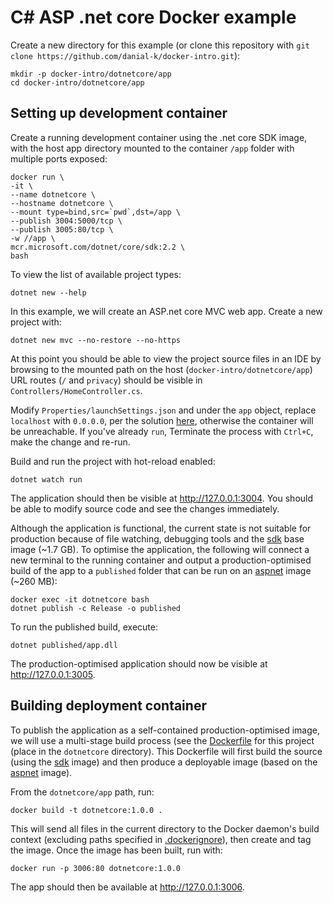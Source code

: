 # C# ASP .net core Docker example
Create a new directory for this example (or clone this repository with ```git clone https://github.com/danial-k/docker-intro.git```):
```shell
mkdir -p docker-intro/dotnetcore/app
cd docker-intro/dotnetcore/app
```

## Setting up development container
Create a running development container using the .net core SDK image, with the host app directory mounted to the container ```/app``` folder with multiple ports exposed:
```shell
docker run \
-it \
--name dotnetcore \
--hostname dotnetcore \
--mount type=bind,src=`pwd`,dst=/app \
--publish 3004:5000/tcp \
--publish 3005:80/tcp \
-w //app \
mcr.microsoft.com/dotnet/core/sdk:2.2 \
bash
```

To view the list of available project types:
```shell
dotnet new --help
```

In this example, we will create an ASP.net core MVC web app.  Create a new project with:
```shell
dotnet new mvc --no-restore --no-https
```
At this point you should be able to view the project source files in an IDE by browsing to the mounted path on the host (```docker-intro/dotnetcore/app```)  URL routes (```/``` and ```privacy```) should be visible in ```Controllers/HomeController.cs```.

Modify ```Properties/launchSettings.json``` and under the ```app``` object, replace ```localhost``` with ```0.0.0.0```, per the solution [here](https://stackoverflow.com/questions/51188774/docker-dotnet-watch-run-error-unable-to-bind-to-https-localhost5000-on-the-i), otherwise the container will be unreachable.  If you've already ```run```, Terminate the process with ```Ctrl+C```, make the change and re-run.

Build and run the project with hot-reload enabled:
```shell
dotnet watch run
```

The application should then be visible at http://127.0.0.1:3004.  You should be able to modify source code and see the changes immediately.

Although the application is functional, the current state is not suitable for production because of file watching, debugging tools and the [sdk](https://hub.docker.com/_/microsoft-dotnet-core-sdk/) base image (~1.7 GB).  To optimise the application, the following will connect a new terminal to the running container and output a production-optimised build of the app to a ```published``` folder that can be run on an [aspnet](https://hub.docker.com/_/microsoft-dotnet-core-aspnet/) image (~260 MB):

```
docker exec -it dotnetcore bash
dotnet publish -c Release -o published
```
To run the published build, execute:
```
dotnet published/app.dll
```
The production-optimised application should now be visible at http://127.0.0.1:3005.

## Building deployment container
To publish the application as a self-contained production-optimised image, we will use a multi-stage build process (see the [Dockerfile](Dockerfile) for this project (place in the ```dotnetcore``` directory).  This Dockerfile will first build the source (using the [sdk](https://hub.docker.com/_/microsoft-dotnet-core-sdk/) image) and then produce a deployable image (based on the [aspnet](https://hub.docker.com/_/microsoft-dotnet-core-aspnet/) image).

From the ```dotnetcore/app``` path, run:
```
docker build -t dotnetcore:1.0.0 .
```
This will send all files in the current directory to the Docker daemon's build context  (excluding paths specified in [.dockerignore](.dockerignore)), then create and tag the image.  Once the image has been built, run with:
```shell
docker run -p 3006:80 dotnetcore:1.0.0
```
The app should then be available at http://127.0.0.1:3006.
